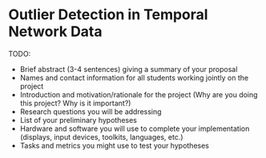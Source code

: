 # Outlier Detection in Temporal Network Data

TODO:

  - Brief abstract (3-4 sentences) giving a summary of your proposal
  - Names and contact information for all students working jointly on the project
  - Introduction and motivation/rationale for the project (Why are you doing this project? Why is it important?)
  - Research questions you will be addressing
  - List of your preliminary hypotheses
  - Hardware and software you will use to complete your implementation (displays, input devices, toolkits, languages, etc.)
  - Tasks and metrics you might use to test your hypotheses
